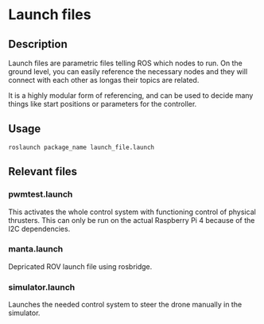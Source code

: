 # Launch files

## Description

Launch files are parametric files telling ROS which nodes to run. On the ground level, you can easily reference the necessary nodes and they will connect with each other as longas their topics are related.

It is a highly modular form of referencing, and can be used to decide many things like start positions or parameters for the controller.

## Usage

```
roslaunch package_name launch_file.launch
```

## Relevant files

### pwmtest.launch

This activates the whole control system with functioning control of physical thrusters. This can only be run on the actual Raspberry Pi 4 because of the I2C dependencies.

### manta.launch

Depricated ROV launch file using rosbridge.

### simulator.launch

Launches the needed control system to steer the drone manually in the simulator.
